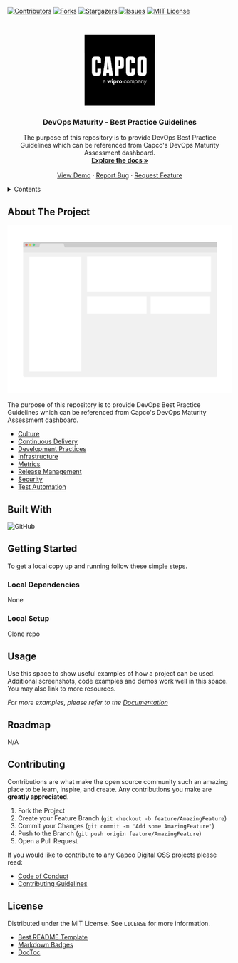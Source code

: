 [![Contributors][contributors-shield]][contributors-url]
[![Forks][forks-shield]][forks-url]
[![Stargazers][stars-shield]][stars-url]
[![Issues][issues-shield]][issues-url]
[![MIT License][license-shield]][license-url]

<!-- PROJECT LOGO -->
<br />
<p align="center">
  <a href="https://github.com/capcodigital/devops-maturity">
    <img src="https://raw.githubusercontent.com/capcodigital/.github/master/images/capco.jpeg" alt="Logo" height="160px">
  </a>
  <h3 align="center">DevOps Maturity - Best Practice Guidelines</h3>
  <p align="center">
    The purpose of this repository is to provide DevOps Best Practice Guidelines which can be referenced from Capco's DevOps Maturity Assessment dashboard.
    <br />
    <a href="https://github.com/capcodigital/devops-maturity"><strong>Explore the docs »</strong></a>
    <br />
    <br />
    <a href="https://github.com/capcodigital/devops-maturity">View Demo</a>
    ·
    <a href="https://github.com/capcodigital/devops-maturity/issues">Report Bug</a>
    ·
    <a href="https://github.com/capcodigital/devops-maturity/issues">Request Feature</a>
  </p>
</p>

<details>
  <summary>Contents</summary>
<!-- START doctoc generated TOC please keep comment here to allow auto update -->
<!-- DON'T EDIT THIS SECTION, INSTEAD RE-RUN doctoc TO UPDATE -->

- [About The Project](#about-the-project)
- [Built With](#built-with)
- [Getting Started](#getting-started)
  - [Local Dependencies](#local-dependencies)
  - [Local Setup](#local-setup)
- [Usage](#usage)
- [Roadmap](#roadmap)
- [Contributing](#contributing)
- [License](#license)

<!-- END doctoc generated TOC please keep comment here to allow auto update -->
</details>

## About The Project

[![Product Name Screen Shot][product-screenshot]](https://example.com)

The purpose of this repository is to provide DevOps Best Practice Guidelines which can be referenced from Capco's DevOps Maturity Assessment dashboard.

* [Culture](guidelines/culture/README.md)
* [Continuous Delivery](guidelines/continuous-delivery/README.md)
* [Development Practices](guidelines/development-practices/README.md)
* [Infrastructure](guidelines/infrastructure/README.md)
* [Metrics](guidelines/metrics/README.md)
* [Release Management](guidelines/release-management/README.md)
* [Security](guidelines/security/README.md)
* [Test Automation](guidelines/test-automation/README.md)

## Built With

![GitHub](https://img.shields.io/badge/github-%23121011.svg?style=for-the-badge&logo=github&logoColor=white)

## Getting Started

To get a local copy up and running follow these simple steps.

### Local Dependencies

None

### Local Setup

Clone repo

## Usage

Use this space to show useful examples of how a project can be used. Additional screenshots, code examples and demos work well in this space. You may also link to more resources.

_For more examples, please refer to the [Documentation](https://example.com)_

## Roadmap

N/A

## Contributing

Contributions are what make the open source community such an amazing place to be learn, inspire, and create. Any contributions you make are **greatly appreciated**.

1. Fork the Project
2. Create your Feature Branch (`git checkout -b feature/AmazingFeature`)
3. Commit your Changes (`git commit -m 'Add some AmazingFeature'`)
4. Push to the Branch (`git push origin feature/AmazingFeature`)
5. Open a Pull Request

If you would like to contribute to any Capco Digital OSS projects please read:

* [Code of Conduct](https://github.com/capcodigital/.github/blob/master/CODE_OF_CONDUCT.md)
* [Contributing Guidelines](https://github.com/capcodigital/.github/blob/master/CONTRIBUTING.md)

## License

Distributed under the MIT License. See `LICENSE` for more information.

* [Best README Template](https://github.com/othneildrew/Best-README-Template)
* [Markdown Badges](https://github.com/Ileriayo/markdown-badges)
* [DocToc](https://github.com/thlorenz/doctoc)

[contributors-shield]: https://img.shields.io/github/contributors/capcodigital/devops-maturity.svg?style=for-the-badge
[contributors-url]: https://github.com/capcodigital/devops-maturity/graphs/contributors
[forks-shield]: https://img.shields.io/github/forks/capcodigital/devops-maturity.svg?style=for-the-badge
[forks-url]: https://github.com/capcodigital/devops-maturity/network/members
[stars-shield]: https://img.shields.io/github/stars/capcodigital/devops-maturity.svg?style=for-the-badge
[stars-url]: https://github.com/capcodigital/devops-maturity/stargazers
[issues-shield]: https://img.shields.io/github/issues/capcodigital/devops-maturity.svg?style=for-the-badge
[issues-url]: https://github.com/capcodigital/devops-maturity/issues
[license-shield]: https://img.shields.io/github/license/capcodigital/devops-maturity.svg?style=for-the-badge
[license-url]: https://github.com/capcodigital/devops-maturity/blob/master/LICENSE
[product-screenshot]: images/screenshot.png
